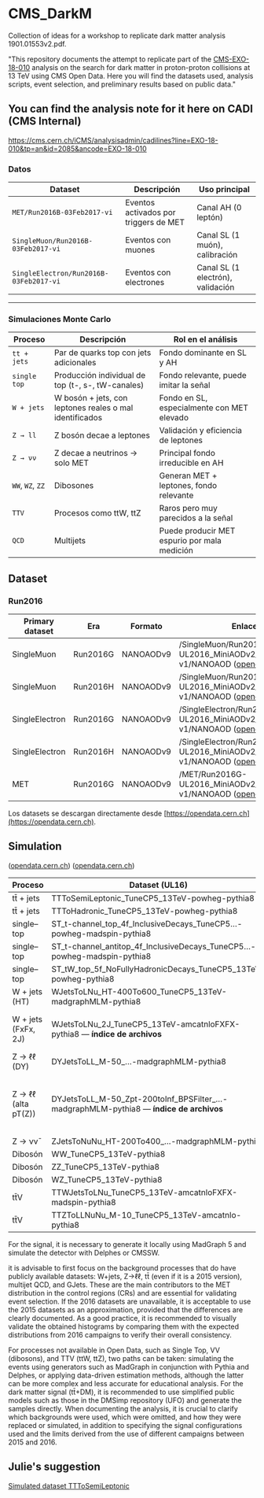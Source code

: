 # CMS_DarkM
Collection of ideas for a workshop to replicate dark matter analysis 1901.01553v2.pdf.

"This repository documents the attempt to replicate part of the [CMS-EXO-18-010](https://www.arxiv.org/pdf/1901.01553) analysis on the search for dark matter in proton-proton collisions at 13 TeV using CMS Open Data. Here you will find the datasets used, analysis scripts, event selection, and preliminary results based on public data."

## You can find the analysis note for it here on CADI (CMS Internal)
https://cms.cern.ch/iCMS/analysisadmin/cadilines?line=EXO-18-010&tp=an&id=2085&ancode=EXO-18-010


###  Datos 

| Dataset                             | Descripción                                   | Uso principal                      |
|-------------------------------------|-----------------------------------------------|------------------------------------|
| `MET/Run2016B-03Feb2017-vi`         | Eventos activados por triggers de MET         | Canal AH (0 leptón)                |
| `SingleMuon/Run2016B-03Feb2017-vi`  | Eventos con muones                            | Canal SL (1 muón), calibración     |
| `SingleElectron/Run2016B-03Feb2017-vi` | Eventos con electrones                      | Canal SL (1 electrón), validación  |

---

###  Simulaciones Monte Carlo

| Proceso            | Descripción                                             | Rol en el análisis                              |
|--------------------|---------------------------------------------------------|--------------------------------------------------|
| `tt + jets`        | Par de quarks top con jets adicionales                  | Fondo dominante en SL y AH                      |
| `single top`       | Producción individual de top (t-, s-, tW-canales)       | Fondo relevante, puede imitar la señal          |
| `W + jets`         | W bosón + jets, con leptones reales o mal identificados | Fondo en SL, especialmente con MET elevado      |
| `Z → ll`           | Z bosón decae a leptones                                | Validación y eficiencia de leptones             |
| `Z → νν`           | Z decae a neutrinos → solo MET                          | Principal fondo irreducible en AH               |
| `WW`, `WZ`, `ZZ`   | Dibosones                                               | Generan MET + leptones, fondo relevante          |
| `TTV`              | Procesos como ttW, ttZ                                  | Raros pero muy parecidos a la señal             |
| `QCD`              | Multijets                                               | Puede producir MET espurio por mala medición    |


## Dataset
### Run2016

| Primary dataset | Era      | Formato   | Enlace                                                                                   |
| --------------- | -------- | --------- | ---------------------------------------------------------------------------------------- |
| SingleMuon      | Run2016G | NANOAODv9 | /SingleMuon/Run2016G-UL2016\_MiniAODv2\_NanoAODv9-v1/NANOAOD ([opendata.cern.ch][1])     |
| SingleMuon      | Run2016H | NANOAODv9 | /SingleMuon/Run2016H-UL2016\_MiniAODv2\_NanoAODv9-v1/NANOAOD ([opendata.cern.ch][2])     |
| SingleElectron  | Run2016G | NANOAODv9 | /SingleElectron/Run2016G-UL2016\_MiniAODv2\_NanoAODv9-v1/NANOAOD ([opendata.cern.ch][3]) |
| SingleElectron  | Run2016H | NANOAODv9 | /SingleElectron/Run2016H-UL2016\_MiniAODv2\_NanoAODv9-v1/NANOAOD ([opendata.cern.ch][4]) |
| MET             | Run2016G | NANOAODv9 | /MET/Run2016G-UL2016\_MiniAODv2\_NanoAODv9-v1/NANOAOD ([opendata.cern.ch][5])            |

[1]: https://opendata.cern.ch/record/30530?utm "SingleMuon/Run2016G-UL2016_MiniAODv2_NanoAODv9-v1/NANOAOD"
[2]: https://opendata.cern.ch/record/30563 "/SingleMuon/Run2016H-UL2016_MiniAODv2_NanoAODv9-v1/NANOAOD | CERN Open Data Portal"
[3]: https://opendata.cern.ch/record/30529? "SingleElectron primary dataset in NANOAOD format ..."
[4]: https://opendata.cern.ch/record/30562?utm "SingleElectron primary dataset in NANOAOD ..."
[5]: https://opendata.cern.ch/record/30526 "/MET/Run2016G-UL2016_MiniAODv2_NanoAODv9-v1/NANOAOD | CERN Open Data Portal"


Los datasets se descargan directamente desde [https://opendata.cern.ch](https://opendata.cern.ch).

## Simulation

 ([opendata.cern.ch][1]) ([opendata.cern.ch][2])

| Proceso             | Dataset (UL16)                                                                            | Tipo | Formato        | Link                                                                                                                                                                                                                                                                                                                                                                                                                                                                      |
| ------------------- | ----------------------------------------------------------------------------------------- | ---- | -------------- | ------------------------------------------------------------------------------------------------------------------------------------------------------------------------------------------------------------------------------------------------------------------------------------------------------------------------------------------------------------------------------------------------------------------------------------------------------------------------- |
| tt̄ + jets          | TTToSemiLeptonic\_TuneCP5\_13TeV-powheg-pythia8                                           | MC   | **NANOAODSIM** | [https://opendata.cern.ch/record/65498](https://opendata.cern.ch/record/65498)                                                                                                                                                                                                                                                                                                                                                                                            |
| tt̄ + jets          | TTToHadronic\_TuneCP5\_13TeV-powheg-pythia8                                               | MC   | **NANOAODSIM** | [https://opendata.cern.ch/record/69927](https://opendata.cern.ch/record/69927)                                                                                                                                                                                                                                                                                                                                                                                            |
| single–top          | ST\_t-channel\_top\_4f\_InclusiveDecays\_TuneCP5…-powheg-madspin-pythia8                  | MC   | **NANOAODSIM** | [https://opendata.cern.ch/record/64763](https://opendata.cern.ch/record/64763)                                                                                                                                                                                                                                                                                                                                                                                            |
| single–top          | ST\_t-channel\_antitop\_4f\_InclusiveDecays\_TuneCP5…-powheg-madspin-pythia8              | MC   | **NANOAODSIM** | [https://opendata.cern.ch/record/64669](https://opendata.cern.ch/record/64669)                                                                                                                                                                                                                                                                                                                                                                                            |
| single–top          | ST\_tW\_top\_5f\_NoFullyHadronicDecays\_TuneCP5\_13TeV-powheg-pythia8                     | MC   | **NANOAODSIM** | [https://opendata.cern.ch/record/64895](https://opendata.cern.ch/record/64895)                                                                                                                                                                                                                                                                                                                                                                                            |
| W + jets (HT)       | WJetsToLNu\_HT-400To600\_TuneCP5\_13TeV-madgraphMLM-pythia8                               | MC   | **NANOAODSIM** | [https://opendata.cern.ch/record/69729](https://opendata.cern.ch/record/69729)                                                                                                                                                                                                                                                                                                                                                                                            |
| W + jets (FxFx, 2J) | WJetsToLNu\_2J\_TuneCP5\_13TeV-amcatnloFXFX-pythia8 — **índice de archivos**              | MC   | **NANOAODSIM** | [https://opendata.cern.ch/record/69719/file\_index/CMS\_mc\_RunIISummer20UL16NanoAODv9\_WJetsToLNu\_2J\_TuneCP5\_13TeV-amcatnloFXFX-pythia8\_NANOAODSIM\_106X\_mcRun2\_asymptotic\_v17-v1\_70000\_file\_index.txt](https://opendata.cern.ch/record/69719/file_index/CMS_mc_RunIISummer20UL16NanoAODv9_WJetsToLNu_2J_TuneCP5_13TeV-amcatnloFXFX-pythia8_NANOAODSIM_106X_mcRun2_asymptotic_v17-v1_70000_file_index.txt)                                                     |
| Z → ℓℓ (DY)         | DYJetsToLL\_M-50\_…-madgraphMLM-pythia8                                                   | MC   | **NANOAODSIM** | [https://opendata.cern.ch/record/35541](https://opendata.cern.ch/record/35541)                                                                                                                                                                                                                                                                                                                                                                                            |
| Z → ℓℓ (alta pT(Z)) | DYJetsToLL\_M-50\_Zpt-200toInf\_BPSFilter\_…-madgraphMLM-pythia8 — **índice de archivos** | MC   | **NANOAODSIM** | [https://opendata.cern.ch/record/35675/file\_index/CMS\_mc\_RunIISummer20UL16NanoAODv9\_DYJetsToLL\_M-50\_Zpt-200toInf\_BPSFilter\_TuneCP5\_13TeV-madgraphMLM-pythia8\_NANOAODSIM\_106X\_mcRun2\_asymptotic\_v17-v2\_260000\_file\_index.txt](https://opendata.cern.ch/record/35675/file_index/CMS_mc_RunIISummer20UL16NanoAODv9_DYJetsToLL_M-50_Zpt-200toInf_BPSFilter_TuneCP5_13TeV-madgraphMLM-pythia8_NANOAODSIM_106X_mcRun2_asymptotic_v17-v2_260000_file_index.txt) |
| Z → νν̄             | ZJetsToNuNu\_HT-200To400\_…-madgraphMLM-pythia8                                           | MC   | **NANOAODSIM** | [https://opendata.cern.ch/record/36174](https://opendata.cern.ch/record/36174)                                                                                                                                                                                                                                                                                                                                                                                            |
| Dibosón             | WW\_TuneCP5\_13TeV-pythia8                                                                | MC   | **NANOAODSIM** | [https://opendata.cern.ch/record/72696](https://opendata.cern.ch/record/72696)                                                                                                                                                                                                                                                                                                                                                                                            |
| Dibosón             | ZZ\_TuneCP5\_13TeV-pythia8                                                                | MC   | **NANOAODSIM** | [https://opendata.cern.ch/record/75593](https://opendata.cern.ch/record/75593)                                                                                                                                                                                                                                                                                                                                                                                            |
| Dibosón             | WZ\_TuneCP5\_13TeV-pythia8                                                                | MC   | **NANOAODSIM** | ---                                                                                                                                                                                                                                                                                                                                                                                                              |
| tt̄V                | TTWJetsToLNu\_TuneCP5\_13TeV-amcatnloFXFX-madspin-pythia8                                 | MC   | **NANOAODSIM** | [https://opendata.cern.ch/record/68073](https://opendata.cern.ch/record/68073)                                                                                                                                                                                                                                                                                                                                                                                            |
| tt̄V                | TTZToLLNuNu\_M-10\_TuneCP5\_13TeV-amcatnlo-pythia8                                        | MC   | **NANOAODSIM** | [https://opendata.cern.ch/record/68195](https://opendata.cern.ch/record/68195)                                                                                                                                                                                                                                                                                                                                                                                            |


[1]: https://opendata.cern.ch/record/30562?utm "SingleElectron primary dataset in NANOAOD ..."
[2]: https://opendata.cern.ch/record/36038?utm "gammaHiggs0PHZyToZZ_M125..."



For the signal, it is necessary to generate it locally using MadGraph 5 and simulate the detector with Delphes or CMSSW.

it is advisable to first focus on the background processes that do have publicly available datasets: W+jets, Z→ℓℓ, tt̄ (even if it is a 2015 version), multijet QCD, and GJets. These are the main contributors to the MET distribution in the control regions (CRs) and are essential for validating event selection. If the 2016 datasets are unavailable, it is acceptable to use the 2015 datasets as an approximation, provided that the differences are clearly documented. As a good practice, it is recommended to visually validate the obtained histograms by comparing them with the expected distributions from 2016 campaigns to verify their overall consistency.

For processes not available in Open Data, such as Single Top, VV (dibosons), and TTV (ttW, ttZ), two paths can be taken: simulating the events using generators such as MadGraph in conjunction with Pythia and Delphes, or applying data-driven estimation methods, although the latter can be more complex and less accurate for educational analysis. For the dark matter signal (tt̄+DM), it is recommended to use simplified public models such as those in the DMSimp repository (UFO) and generate the samples directly. When documenting the analysis, it is crucial to clarify which backgrounds were used, which were omitted, and how they were replaced or simulated, in addition to specifying the signal configurations used and the limits derived from the use of different campaigns between 2015 and 2016.

## Julie's suggestion

[Simulated dataset TTToSemiLeptonic](https://opendata.cern.ch/record/67993)
